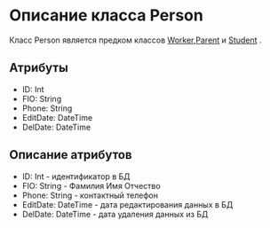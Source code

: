 # Описание класса Person
    
Класс Person является предком классов [Worker](./Worker.md "Класс Worker"),[Parent](./Parent.md "Класс Parent") и [Student](./Student.md "Класс Student") .

## Атрибуты

* ID: Int
* FIO: String
* Phone: String
* EditDate: DateTime
* DelDate: DateTime

## Описание атрибутов

* ID: Int - идентификатор в БД
* FIO: String - Фамилия Имя Отчество
* Phone: String - контактный телефон 
* EditDate: DateTime - дата редактирования данных в БД
* DelDate: DateTime - дата удаления данных из БД